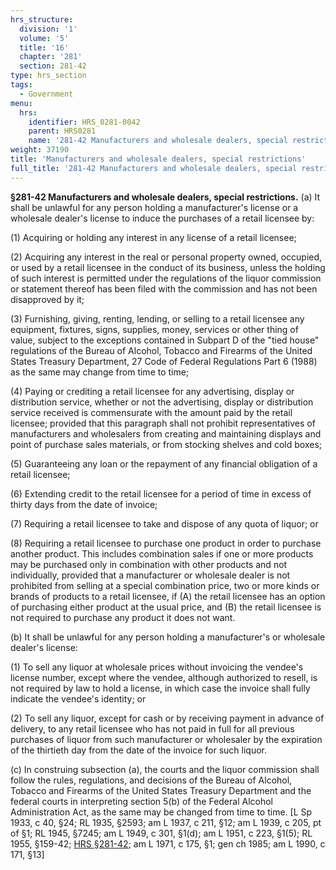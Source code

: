 ```yaml
---
hrs_structure:
  division: '1'
  volume: '5'
  title: '16'
  chapter: '281'
  section: 281-42
type: hrs_section
tags:
  - Government
menu:
  hrs:
    identifier: HRS_0281-0042
    parent: HRS0281
    name: '281-42 Manufacturers and wholesale dealers, special restrictions'
weight: 37190
title: 'Manufacturers and wholesale dealers, special restrictions'
full_title: '281-42 Manufacturers and wholesale dealers, special restrictions'
---
```

**§281-42 Manufacturers and wholesale dealers, special restrictions.** (a) It shall be unlawful for any person holding a manufacturer's license or a wholesale dealer's license to induce the purchases of a retail licensee by:

(1) Acquiring or holding any interest in any license of a retail licensee;

(2) Acquiring any interest in the real or personal property owned, occupied, or used by a retail licensee in the conduct of its business, unless the holding of such interest is permitted under the regulations of the liquor commission or statement thereof has been filed with the commission and has not been disapproved by it;

(3) Furnishing, giving, renting, lending, or selling to a retail licensee any equipment, fixtures, signs, supplies, money, services or other thing of value, subject to the exceptions contained in Subpart D of the "tied house" regulations of the Bureau of Alcohol, Tobacco and Firearms of the United States Treasury Department, 27 Code of Federal Regulations Part 6 (1988) as the same may change from time to time;

(4) Paying or crediting a retail licensee for any advertising, display or distribution service, whether or not the advertising, display or distribution service received is commensurate with the amount paid by the retail licensee; provided that this paragraph shall not prohibit representatives of manufacturers and wholesalers from creating and maintaining displays and point of purchase sales materials, or from stocking shelves and cold boxes;

(5) Guaranteeing any loan or the repayment of any financial obligation of a retail licensee;

(6) Extending credit to the retail licensee for a period of time in excess of thirty days from the date of invoice;

(7) Requiring a retail licensee to take and dispose of any quota of liquor; or

(8) Requiring a retail licensee to purchase one product in order to purchase another product. This includes combination sales if one or more products may be purchased only in combination with other products and not individually, provided that a manufacturer or wholesale dealer is not prohibited from selling at a special combination price, two or more kinds or brands of products to a retail licensee, if (A) the retail licensee has an option of purchasing either product at the usual price, and (B) the retail licensee is not required to purchase any product it does not want.

(b) It shall be unlawful for any person holding a manufacturer's or wholesale dealer's license:

(1) To sell any liquor at wholesale prices without invoicing the vendee's license number, except where the vendee, although authorized to resell, is not required by law to hold a license, in which case the invoice shall fully indicate the vendee's identity; or

(2) To sell any liquor, except for cash or by receiving payment in advance of delivery, to any retail licensee who has not paid in full for all previous purchases of liquor from such manufacturer or wholesaler by the expiration of the thirtieth day from the date of the invoice for such liquor.

(c) In construing subsection (a), the courts and the liquor commission shall follow the rules, regulations, and decisions of the Bureau of Alcohol, Tobacco and Firearms of the United States Treasury Department and the federal courts in interpreting section 5(b) of the Federal Alcohol Administration Act, as the same may be changed from time to time. [L Sp 1933, c 40, §24; RL 1935, §2593; am L 1937, c 211, §12; am L 1939, c 205, pt of §1; RL 1945, §7245; am L 1949, c 301, §1(d); am L 1951, c 223, §1(5); RL 1955, §159-42; [HRS §281-42](/title-16/chapter-281/section-281-42/); am L 1971, c 175, §1; gen ch 1985; am L 1990, c 171, §13]
